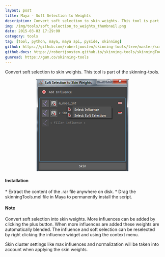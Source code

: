 ```yaml
---
layout: post
title: Maya - Soft Selection to Weights
description: Convert soft selection to skin weights. This tool is part of the skinning-tools.
img: /img/tools/soft_selection_to_weights_thumbnail.png
date: 2015-03-03 17:29:00
category: tools
tag: [tool, python, maya, maya api, pyside, skinning]
github: https://github.com/robertjoosten/skinning-tools/tree/master/scripts/skinningTools/softSelectionToWeights
github-docs: https://robertjoosten.github.io/skinning-tools/skinningTools.softSelectionToWeights
gumroad: https://gum.co/skinning-tools
---
```

<p class="justify">Convert soft selection to skin weights. This tool is part of the skinning-tools.</p>

<p align="center"><img src="/img/tools/soft_selection_to_weights_thumbnail.png"/></p>

<h4>Installation</h4> 
* Extract the content of the .rar file anywhere on disk.
* Drag the skinningTools.mel file in Maya to permanently install the script.

<h4>Note</h4>
<p class="justify">Convert soft selection into skin weights. More influences can be added by clicking the plus button. When more influences are added these weights are automatically blended. The influence and soft selection can be reselected by right clicking the influence widget and using the context menu.</p>

<p class="justify">Skin cluster settings like max influences and normalization will be taken into account when applying the skin weights.</p>